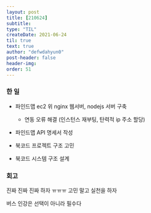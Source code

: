 ```yaml
---
layout: post
title: [210624] 
subtitle:
type: "TIL"
createDate: 2021-06-24
til: true
text: true
author: "defwdahyun0"
post-header: false
header-img: 
order: 51
---
```

### **한 일**

- 파인드맵 ec2 위 nginx 웹서버, nodejs 서버 구축
    - 연동 오류 해결 (인스턴스 재부팅, 탄력적 ip 주소 할당)

- 파인드맵 API 명세서 작성

- 북코드 프로젝트 구조 고민

- 북코드 시스템 구조 설계

### **회고**

진짜 진짜 진짜 하자 ㅠㅠㅠ 고민 말고 실천을 하자

버스 인강은 선택이 아니라 필수다
